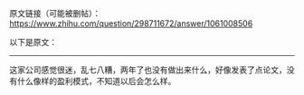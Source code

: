 原文链接（可能被删帖）：https://www.zhihu.com/question/298711672/answer/1061008506

以下是原文：

---------



这家公司感觉很迷，乱七八糟，两年了也没有做出来什么，好像发表了点论文，没有什么像样的盈利模式，不知道以后会怎么样。

